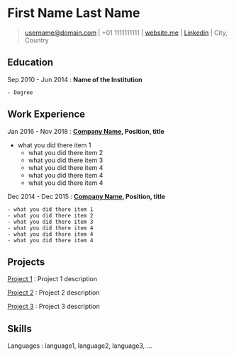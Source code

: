 First Name Last Name
===========

> [username@domain.com](mailto:username@domain.com) |
> +01 1111111111 |
> [website.me](https://website.me) |
> [Linkedin](https://linkedin.com/username) |
> City, Country

Education
---------

Sep 2010 - Jun 2014
:   **Name of the Institution**

    - Degree

Work Experience
---------------

Jan 2016 - Nov 2018
:   **[Company Name](https://companyname.com), Position, title**
- what you did there item 1
    - what you did there item 2
    - what you did there item 3
    - what you did there item 4
    - what you did there item 4
    - what you did there item 4

Dec 2014 - Dec 2015
:   **[Company Name](http://companyname.com/), Position, title**

    - what you did there item 1
    - what you did there item 2
    - what you did there item 3
    - what you did there item 4
    - what you did there item 4
    - what you did there item 4

Projects
-----------------

[Project 1](https://github.com/username/project1)
:   Project 1 description

[Project 2](https://github.com/username/project2)
:   Project 2 description

[Project 3](https://github.com/username/project3)
:   Project 3 description

Skills
------

Languages
:   language1, language2, language3, ...
